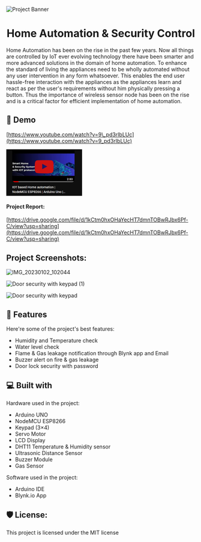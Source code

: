 ![Project Banner](https://github.com/millathossain115/IOT-based-Home-Automation-Security-Control/assets/49544603/1dbb8407-adaa-49b5-80f9-f2e2db56d2fa)



<h1 align="center" id="title">Home Automation &amp; Security Control</h1>



<p id="description">Home Automation has been on the rise in the past few years. Now all things are controlled by IoT ever evolving technology there have been smarter and more advanced solutions in the domain of home automation. To enhance the standard of living the appliances need to be wholly automated without any user intervention in any form whatsoever. This enables the end user hassle-free interaction with the appliances as the appliances learn and react as per the user's requirements without him physically pressing a button. Thus the importance of wireless sensor node has been on the rise and is a critical factor for efficient implementation of home automation.</p>

<h2>🚀 Demo</h2>


[https://www.youtube.com/watch?v=9\_pd3rIbLUc](https://www.youtube.com/watch?v=9_pd3rIbLUc)

[<img align="center" src="assets/thumb.png" width="40%">](https://www.youtube.com/watch?v=9_pd3rIbLUc "watch the project")

<h4>Project Report:</h4> 

[https://drive.google.com/file/d/1kCtm0hxOHaYecHT7dmnTOBwRJbx6Pf-C/view?usp=sharing](https://drive.google.com/file/d/1kCtm0hxOHaYecHT7dmnTOBwRJbx6Pf-C/view?usp=sharing)

<!-- Project Screenshots -->
<h2>Project Screenshots:</h2>

![IMG_20230102_102044](https://github.com/millathossain115/IOT-based-Home-Automation-Security-Control/assets/49544603/0d98aaeb-625b-422a-89c9-a73fe4e93608)

![Door security with keypad (1)](https://github.com/millathossain115/IOT-based-Home-Automation-Security-Control/assets/49544603/4ed41664-e407-4672-836b-20cbe881ef03)


![Door security with keypad](https://github.com/millathossain115/IOT-based-Home-Automation-Security-Control/assets/49544603/29f5df9e-f3b8-46f8-91fa-ef55cfc44682)


  
  
<h2>🧐 Features</h2>

Here're some of the project's best features:

*   Humidity and Temperature check
*   Water level check 
*   Flame & Gas leakage notification through Blynk app and Email
*   Buzzer alert on fire & gas leakage
*   Door lock security with password


  
<h2>💻 Built with</h2>

Hardware used in the project:

*   Arduino UNO
*   NodeMCU ESP8266
*   Keypad (3×4)
*   Servo Motor
*   LCD Display
*   DHT11 Temperature & Humidity sensor
*   Ultrasonic Distance Sensor
*   Buzzer Module
*   Gas Sensor

Software used in the project:

*   Arduino IDE
*   Blynk.io App

<h2>🛡️ License:</h2>

This project is licensed under the MIT license



